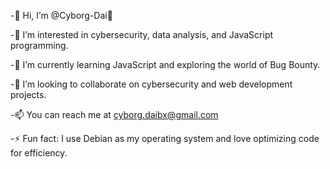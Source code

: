 -👋 Hi, I’m @Cyborg-Dai🤖   

-👀 I’m interested in cybersecurity, data analysis, and JavaScript programming.  

-🌱 I’m currently learning JavaScript and exploring the world of Bug Bounty.  

-💞️ I’m looking to collaborate on cybersecurity and web development projects.  

-📫 You can reach me at cyborg.daibx@gmail.com  

-⚡ Fun fact: I use Debian as my operating system and love optimizing code for efficiency.  

